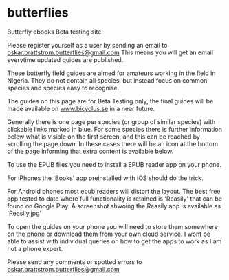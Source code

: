 # butterflies

Butterfly ebooks Beta testing site

Please register yourself as a user by sending an email to oskar.brattstrom.butterflies@gmail.com This means you will get an email everytime updated guides are published. 

These butterfly field guides are aimed for amateurs working in the field in Nigeria. They do not contain all species, but instead focus on common species and species easy to recognise. 

The guides on this page are for Beta Testing only, the final guides will be made available on www.bicyclus.se in a near future.

Generally there is one page per species (or group of similar species) with clickable links marked in blue. For some species there is further information below what is visible on the first screen, and this can be reached by scrolling the page down. In these cases there will be an icon at the bottom of the page informing that extra content is available below. 

To use the EPUB files you need to install a EPUB reader app on your phone. 

For iPhones the 'Books' app preinstalled with iOS should do the trick. 

For Android phones most epub readers will distort the layout. The best free app tested to date where full functionality is retained is 'Reasily' that can be found on Google Play. A screenshot shwoing the Reasily app is available as 'Reasily.jpg'

To open the guides on your phone you will need to store them somewhere on the phone or download them from your own cloud service. I wont be able to assist with individual queries on how to get the apps to work as I am not a phone expert. 

Please send any comments or spotted errors to oskar.brattstrom.butterflies@gmail.com

